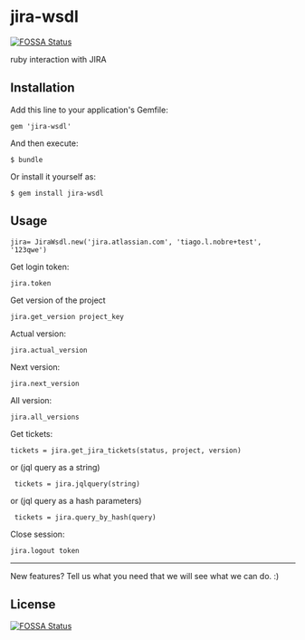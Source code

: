 # jira-wsdl
[![FOSSA Status](https://app.fossa.com/api/projects/git%2Bgithub.com%2Ftiagolnobre%2Fjira-wsdl.svg?type=shield)](https://app.fossa.com/projects/git%2Bgithub.com%2Ftiagolnobre%2Fjira-wsdl?ref=badge_shield)


 ruby interaction with JIRA

## Installation

Add this line to your application's Gemfile:

    gem 'jira-wsdl'

And then execute:

    $ bundle

Or install it yourself as:

    $ gem install jira-wsdl

## Usage



    jira= JiraWsdl.new('jira.atlassian.com', 'tiago.l.nobre+test', '123qwe')

  Get login token:
  
    jira.token

  Get version of the project
  
    jira.get_version project_key
 
  Actual version: 
  
    jira.actual_version

  Next version: 
  
    jira.next_version

  All version:
  
    jira.all_versions

  Get tickets:
   
    tickets = jira.get_jira_tickets(status, project, version)
   
   or (jql query as a string)
   
     tickets = jira.jqlquery(string)
   
   or (jql query as a hash parameters)
   
     tickets = jira.query_by_hash(query)
  
  
  
  Close session:

    jira.logout token 
    


___________________________________________________________________________________________

New features?  Tell us what you need that we will see what we can do. :)




## License
[![FOSSA Status](https://app.fossa.com/api/projects/git%2Bgithub.com%2Ftiagolnobre%2Fjira-wsdl.svg?type=large)](https://app.fossa.com/projects/git%2Bgithub.com%2Ftiagolnobre%2Fjira-wsdl?ref=badge_large)